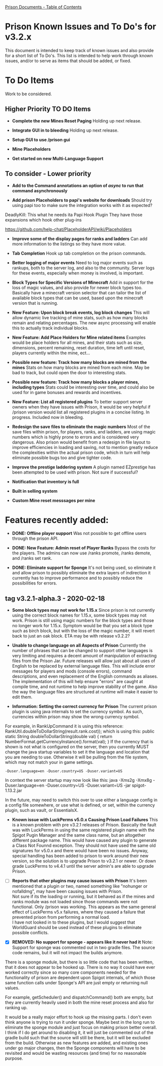 [Prison Documents - Table of Contents](docs/prison_docs_000_toc.md)

# Prison Known Issues and To Do's for v3.2.x

This document is intended to keep track of known issues and also provide for
a short list of To Do's. This list is intended to help work through known
issues, and/or to serve as items that should be added, or fixed.


# To Do Items

Work to be considered.


<h2> Higher Priority TO DO Items </h2>

* **Complete the new Mines Reset Paging**
  Holding up next release.

* **Integrate GUI in to bleeding**
  Holding up next release.

* **Setup GUI to use /prison gui**

* **Mine Placeholders**

* **Get started on new Multi-Language Support**



<h2>To consider - Lower priority</h2>



* **Add to the Command annotations an option of *async* to run that command asynchronously**

* **Add prison Placeholders to papi's website for downloads**
Should try using papi too to make sure the integration works with it 
as expected?

DeadlyKill: This what he needs ita
Papi
Hook Plugin
They have those expansions which hook other plug-ins

https://github.com/help-chat/PlaceholderAPI/wiki/Placeholders



* **Improve some of the display pages for ranks and ladders**
Can add more information to the listings so they have more value.

* **Tab Completion**
Hook up tab completion on the prison commands.

* **Better logging of major events**
Need to log major events such as rankups, both to the server log, and also
to the community.  Server logs for these events, especially when money is
involved, is important.

* **Block Types for Specific Versions of Minecraft**
Add in support for the loss of magic values, and also provide for newer block
types too.  Basically have a minecraft version selector that can 
tailor the list of available block types that can be used, based upon the
minecraft version that is running.

* **New Feature: Upon block break events, log block changes**
This will allow dynamic live tracking of mine stats, such as how many blocks
remain and relating percentages.  The new async processing will enable this
to actually track individual blocks.

* **New Feature: Add Place Holders for Mine related items**
Examples would be place holders for all mines, and their stats such as
size, dimensions, percent remaining, reset duration, time left until reset,
players currently within the mine, ect...

* **Possible new feature: Track how many blocks are mined from the mines**
Stats on how many blocks are mined from each mine. May be bad to track,
but could open the door to interesting stats.

* **Possible new feature: Track how many blocks a player mines, including types**
Stats could be interesting over time, and could also be used for in game
bonuses and rewards and incentives.

* **New Feature: List all registered plugins**
To better support server owners when they have issues with Prison, it would 
be very helpful if /prison version would list all registered plugins in
a concise listing. In progress.  Included now in bleeding.

* **Redesign the save files to eliminate the magic numbers**
Most of the save files within prison, for players, ranks, and ladders, are
using magic numbers which is highly prone to errors and is considered 
very dangerous.  Also prison would benefit from a redesign in file layout
to improve efficiencies in loading and saving, not to mention greatly reduce
the complexities within the actual prison code, which in turn will help 
eliminate possible bugs too and give tighter code.


* **Improve the prestige laddering system**
A plugin named EZprestige has been attempted to be used with prison. Not sure if successful?


* **Notification that inventory is full**

* **Built in selling system**

* **Custom Mine reset messsages per mine**


# Features recently added:

* **DONE: Offline player support**
Was not possible to get offline users through the prison API. 

* **DONE: New Feature: Admin reset of Player Ranks**
Bypass the costs for the players. The admins can now use
/ranks promote, /ranks demote, and /ranks set rank.

* **DONE: Eliminate support for Sponge**
It's not being used, so eliminate it and allow prison to possibly eliminate the
extra layers of indirection it currently has to improve performance and to 
possibly reduce the possibilities for errors. 



## tag v3.2.1-alpha.3 - 2020-02-18

* **Some block types may not work for 1.15.x**
Since prison is not currently using the correct block names for 1.15.x, some
block types may not work. Prison is still using magic numbers for the 
block types and those no longer work for 1.15.x.  Symptom would be that
you set a block type such as birch block, but with the loss of the magic 
number, it will revert back to just an oak block.  ETA may be with
release v3.2.2?

* **Unable to change language on all Aspects of Prison**
Currently the number of phrases that can be changed to support other
languages is very limiting and requires a decent amount of manipulation
of extracting files from the Prison Jar. Future releases will allow just
about all uses of English to be replaced by external language files.
This will include error messages for players and mods (console errors), 
command descriptions, and even replacement of the English commands as 
aliases.  The implementation of this will help ensure "errors" are caught
at compile time, and not runtime to help improve stability of the game.
Also the way the language files are structured at runtime will make it 
easier to edit them.

* **Information: Setting the correct currency for Prison**
The current prison plugin is using java internals to set the currency symbol.
As such, currencies within prison may show the wrong currency symbol.

For example, in RankUpCommand it is using this reference:
	RankUtil.doubleToDollarString(result.rank.cost));
which is using this:
    public static String doubleToDollarString(double val) {
        return NumberFormat.getCurrencyInstance().format(val);
    }
If the currency that is shown is not what is configured on the server, 
then you currently MUST change the java startup variables to set it
the language and location that you are needing to use.  Otherwise
it will be pulling from the file system, which may not match your
in game settings.

	-Duser.language=en -Duser.country=US -Duser.variant=US
In context the server startup may now look like this:
	java -Xms2g -Xmx8g -Duser.language=en -Duser.country=US -Duser.variant=US -jar spigot-1.13.2.jar

In the future, may need to switch this over to use either a language config in 
a config file somewhere, or use what is defined, or set, within the 
currency plugin, such as vault, or EssentialsX.


* **Known issue with LuckPerms v5.0.x Causing Prison Load Failures**
This is a known problem with pre v3.2.1 releases of Prison.  Basically the 
fault was with LuckPerms in using the same registered plugin name with the 
Spigot Pugin Manager and the same class name, but an altogether different 
package name.  This would have caused any plugin to generate a Class Not Founnd 
exception.  They should not have used the same old signatures for v5.0.x and 
there would have been no issues.
Anyway, special handling has been added to prison to work around their
new version, so the solution is to upgrade Prison to v3.2.1 or newer.  Or 
down grade LuckPerms to v4.4.1 until the server admin's are able to upgrade
Prison.


* [ ] **Reports that other plugins may cause issues with Prison**
It's been mentioned that a plugin or two, named something like 
"nohunger or nofalldmg", may have been causing issues with Prison.  
Not sure if its the loading or running, but it behaved as if the
mines and ranks module was not loaded since those commands were not
functional.  Only /prison was working.  This appears as the same general
effect of LuckPerms v5.x failures, where they caused a failure that
prevented prison from performing a normal load.  
I have not looked in to these plugins, but I would suggest that 
WorldGuard should be used instead of these plugins to eliminate possible
conflicts.



* [x] **REMOVED: No support for sponge - appears like it never had it**
Note: Support for sponge was commented out in two gradle files. The source code
remains, but it will not impact the builds anymore.

There is a sponge module, but there is so little code that has been written,
that it does not appear to be hooked up.  There is no way it could have ever worked
correctly since so many core components needed for the functionality of prison 
are dependent upon Spigot internals, of which those same function calls under 
Sponge's API are just empty or returning null values.

For example, getScheduler() and dispatchCommand() both are empty, but they 
are currently heavily used in both the mine reset process and also for
ranking up. 

It would be a really major effort to hook up the missing parts. I don't even 
think anyone is trying to run it under sponge.  Maybe best in the long run to 
eliminate the sponge module and just focus on making prison better overall.
I think if I do get around to disabling it, it will just be commented out of the
gradle build such that the source will still be there, but it will be excluded
from the build.  Otherwise as new features are added, and existing ones under go
major changes, then the Sponge components will have to be revisited and would be 
wasting resources (and time) for no reasonable purpose.


